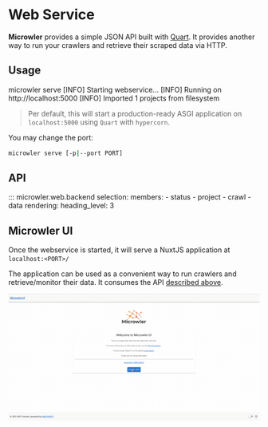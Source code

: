 # Web Service

**Microwler** provides a simple JSON API 
built with [Quart](https://pypi.org/project/Quart/). It provides 
another way to run your crawlers and retrieve their scraped data via HTTP.

## Usage
<div id="termynal" data-termynal>
    <span data-ty="input">microwler serve</span>
    <span data-ty>[INFO] Starting webservice...</span>
    <span data-ty>[INFO] Running on http://localhost:5000</span>
    <span data-ty>[INFO] Imported 1 projects from filesystem</span>
</div>

> Per default, this will start a production-ready ASGI application on `localhost:5000` using `Quart` with `hypercorn`.

You may change the port:
```bash
microwler serve [-p|--port PORT]
```

## API

::: microwler.web.backend
    selection:
      members:
        - status
        - project
        - crawl
        - data
    rendering:
        heading_level: 3
        
## Microwler UI
Once the webservice is started, it will serve a NuxtJS application at `localhost:<PORT>/`

The application can be used as a convenient way to run crawlers and retrieve/monitor their data.
It consumes the API [described above](#api).

<img src="https://github.com/INNOVINATI/microwler/raw/master/docs/static/demo.gif" alt="Microwler UI">
<script src="/js/termynal.js" data-termynal-container="#termynal"></script>
